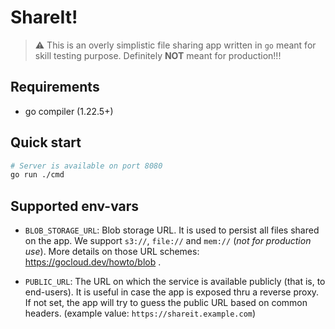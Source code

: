 # ShareIt!

> ⚠️ This is an overly simplistic file sharing app written in `go` meant for skill testing purpose. Definitely **NOT** meant for production!!!

## Requirements

- go compiler (1.22.5+)

## Quick start

```sh
# Server is available on port 8080
go run ./cmd
```

## Supported env-vars

- `BLOB_STORAGE_URL`: Blob storage URL. It is used to persist all files shared on the app. We support `s3://`, `file://` and `mem://` (_not for production use_). More details on those URL schemes: https://gocloud.dev/howto/blob .

- `PUBLIC_URL`: The URL on which the service is available publicly (that is, to end-users). It is useful in case the app is exposed thru a reverse proxy. If not set, the app will try to guess the public URL based on common headers. (example value: `https://shareit.example.com`)
